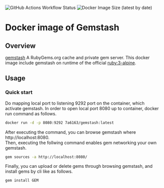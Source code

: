 ![GitHub Actions Workflow Status](https://img.shields.io/github/actions/workflow/status/7a6163/docker-gemstash/release.yml)
![Docker Image Size (latest by date)](https://img.shields.io/docker/image-size/7a6163/gemstash)

# Docker image of Gemstash

## Overview
[gemstash](https://github.com/rubygems/gemstash) A RubyGems.org cache and private gem server.
This docker image include gemstash on runtime of the official [ruby:3-alpine](https://hub.docker.com/_/ruby).

## Usage

### Quick start
Do mapping local port to listening 9292 port on the container, which activate gemstash.
In order to open local port 8080 up to container, docker run command as follows.
```bash
docker run -d -p 8080:9292 7a6163/gemstash:latest
```
After executing the command, you can browse gemstash where http://localhost:8080.
<br>
Then, executing the follwing command enables gem networking your own gemstash.
```bash
gem sources -a http://localhost:8080/
```
Finally, you can upload or delete gems through browsing gemstash, and install gems by cli like as follows.
```bash
gem install GEM
```
